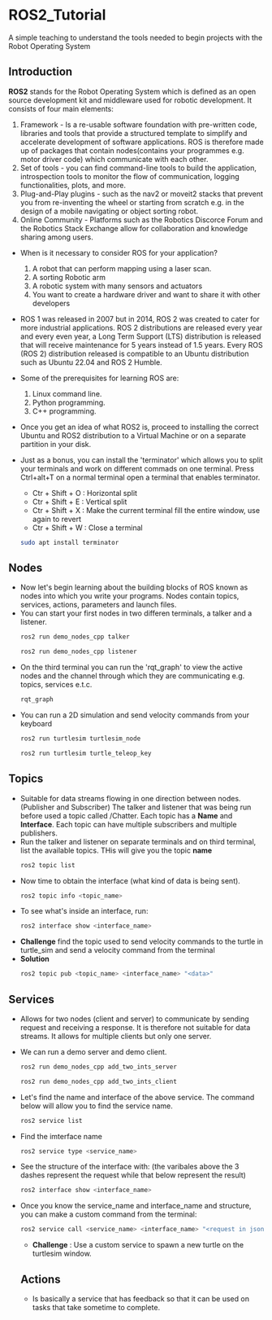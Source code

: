 # ROS2_Tutorial
A simple teaching to understand the tools needed to begin projects with the Robot Operating System

## Introduction
**ROS2** stands for the Robot Operating System which is defined as an open source development kit and middleware used for robotic development. It consists of four main elements:
1. Framework - Is a re-usable software foundation with pre-written code, libraries and tools that provide a structured template to simplify and accelerate development of software applications. ROS is therefore made up of packages that contain nodes(contains your programmes e.g. motor driver code) which communicate with each other.
2. Set of tools - you can find command-line tools to build the application, introspection tools to monitor the flow of communication, logging functionalities, plots, and more.
3. Plug-and-Play plugins - such as the nav2 or moveit2 stacks that prevent you from re-inventing the wheel or starting from scratch e.g. in the design of a mobile navigating or object sorting robot.
4. Online Community - Platforms such as the Robotics Discorce Forum and the Robotics Stack Exchange allow for collaboration and knowledge sharing among users.

- When is it necessary to consider ROS for your application?
  1. A robot that can perform mapping using a laser scan.
  2. A sorting Robotic arm
  3. A robotic system with many sensors and actuators
  4. You want to create a hardware driver and want to share it with other developers

- ROS 1 was released in 2007 but in 2014, ROS 2 was created to cater for more industrial applications. ROS 2 distributions are released every year and every even year, a Long Term Support (LTS) distribution is released that will receive maintenance for 5 years instead of 1.5 years. Every ROS (ROS 2) distribution released is compatible to an Ubuntu distribution such as Ubuntu 22.04 and ROS 2 Humble.
- Some of the prerequisites for learning ROS are:
  1. Linux command line.
  2. Python programming.
  3. C++ programming.

- Once you get an idea of what ROS2 is, proceed to installing the correct Ubuntu and ROS2 distribution to a Virtual Machine or on a separate partition in your disk.
- Just as a bonus, you can install the 'terminator' which allows you to split your terminals and work on different commads on one terminal. Press Ctrl+alt+T on a normal terminal open a terminal that enables terminator.
  - Ctr + Shift + O : Horizontal split
  - Ctr + Shift + E : Vertical split
  - Ctr + Shift + X : Make the current terminal fill the entire window, use again to revert
  - Ctr + Shift + W : Close a terminal
  ``` bash
  sudo apt install terminator
  ```
## Nodes
- Now let's begin learning about the building blocks of ROS known as nodes into which you write your programs. Nodes contain topics, services, actions, parameters and launch files.
- You can start your first nodes in two differen terminals, a talker and a listener.
  ``` bash
  ros2 run demo_nodes_cpp talker
  ```
  ``` bash
  ros2 run demo_nodes_cpp listener
  ```
- On the third terminal you can run the 'rqt_graph' to view the active nodes and the channel through which they are communicating e.g. topics, services e.t.c.
  ``` bash
  rqt_graph
  ```
- You can run a 2D simulation and send velocity commands from your keyboard
  ``` bash
  ros2 run turtlesim turtlesim_node
  ```
  ``` bash
  ros2 run turtlesim turtle_teleop_key
  ```
## Topics
- Suitable for data streams flowing in one direction between nodes. (Publisher and Subscriber) The talker and listener that was being run before used a topic called /Chatter. Each topic has a **Name** and **Interface**. Each topic can have multiple subscribers and multiple publishers.
- Run the talker and listener on separate terminals and on third terminal, list the available topics. THis will give you the topic **name**
    ``` bash
    ros2 topic list
    ```
- Now time to obtain the interface (what kind of data is being sent).
    ``` bash
    ros2 topic info <topic_name>
    ```
- To see what's inside an interface, run:
    ``` bash
    ros2 interface show <interface_name>
    ```
- **Challenge** find the topic used to send velocity commands to the turtle in turtle_sim and send a velocity command from the terminal
- **Solution**
    ``` bash
    ros2 topic pub <topic_name> <interface_name> "<data>"
    ```
## Services
- Allows for two nodes (client and server) to communicate by sending request and receiving a response. It is therefore not suitable for data streams. It allows for multiple clients but only one server.
- We can run a demo server and demo client.
  ``` bash
  ros2 run demo_nodes_cpp add_two_ints_server
  ```
  ``` bash
  ros2 run demo_nodes_cpp add_two_ints_client
  ```
- Let's find the name and interface of the above service. The command below will allow you to find the service name.
  ``` bash
  ros2 service list
  ```
- Find the imterface name
  ``` bash
  ros2 service type <service_name>
  ```
- See the structure of the interface with: (the varibales above the 3 dashes represent the request while that below represent the result)
  ``` bash
  ros2 interface show <interface_name>
  ```
- Once you know the service_name and interface_name and structure, you can make a custom command from the terminal:
  ``` bash
  ros2 service call <service_name> <interface_name> "<request in json>"
  ```
  - **Challenge** : Use a custom service to spawn a new turtle on the turtlesim window.

  ## Actions
  - Is basically a service that has feedback so that it can be used on tasks that take sometime to complete.
  













